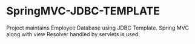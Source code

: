# SpringMVC-JDBC-TEMPLATE
Project maintains Employee Database using JDBC Template. Spring MVC along with view Resolver handled by servlets is used.
